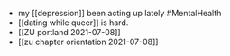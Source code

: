 - my [[depression]] been acting up lately #MentalHealth
- [[dating while queer]] is hard. 
- [[ZU portland 2021-07-08]]
- [[zu chapter orientation 2021-07-08]]